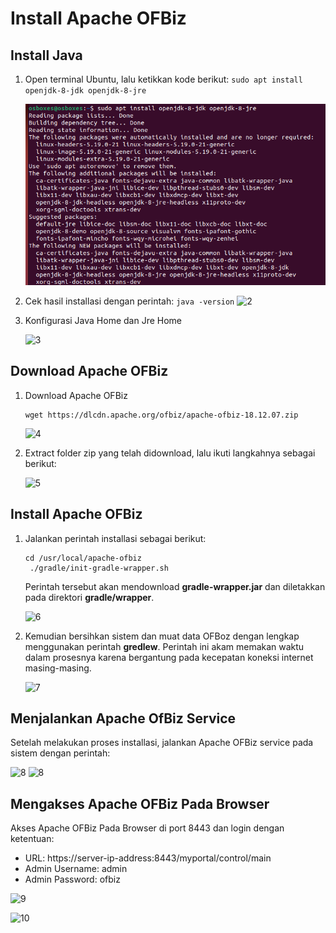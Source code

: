 # Install Apache OFBiz

## Install Java
1. Open terminal Ubuntu, lalu ketikkan kode berikut: 
    ```sudo apt install openjdk-8-jdk openjdk-8-jre```
    
    ![1](5/1.png)

2. Cek hasil installasi dengan perintah:
  ```java -version```
  ![2](5/2.png)

3. Konfigurasi Java Home dan Jre Home 
  
   ![3](5/3.png)

## Download Apache OFBiz
1. Download Apache OFBiz 
   ```
   wget https://dlcdn.apache.org/ofbiz/apache-ofbiz-18.12.07.zip
   ```
   
   ![4](5/4.png)
2. Extract folder zip yang telah didownload, lalu ikuti langkahnya sebagai berikut:
    
   ![5](5/5.png)

## Install Apache OFBiz
1. Jalankan perintah installasi sebagai berikut:
   ```
   cd /usr/local/apache-ofbiz 
    ./gradle/init-gradle-wrapper.sh 
   ```
    Perintah tersebut akan mendownload **gradle-wrapper.jar** dan diletakkan pada direktori **gradle/wrapper**.
    
    ![6](5/6.png)

2. Kemudian bersihkan sistem dan muat data OFBoz dengan lengkap menggunakan perintah **gredlew**. Perintah ini akam memakan waktu dalam prosesnya karena bergantung pada kecepatan koneksi internet masing-masing.

   ![7](5/7.png)
   
## Menjalankan Apache OfBiz Service
Setelah melakukan proses installasi, jalankan Apache OFBiz service pada sistem dengan perintah:

![8](5/8.png)
![8](5/9.png)

## Mengakses Apache OFBiz Pada Browser
Akses Apache OFBiz Pada Browser di port 8443 dan login dengan ketentuan:
- URL: https://server-ip-address:8443/myportal/control/main
- Admin Username: admin
- Admin Password: ofbiz

![9](5/10.png)

![10](5/11.png)

